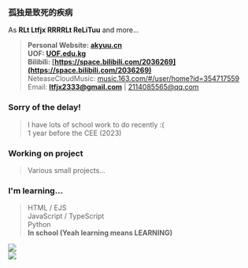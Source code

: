 
### 孤独是致死的疾病  
  
As **RLt Ltfjx RRRRLt ReLiTuu** and more...  
> **Personal Website: [akyuu.cn](https://akyuu.cn)**  
**UOF: [UOF.edu.kg](https://UOF.edu.kg)**  
**Bilibili: [https://space.bilibili.com/2036269](https://space.bilibili.com/2036269)**  
NeteaseCloudMusic: [music.163.com/#/user/home?id=354717559](https://music.163.com/#/user/home?id=354717559)  
Email: **ltfjx2333@gmail.com** | 2114085565@qq.com  

### **Sorry of the delay!**
> I have lots of school work to do recently :(  
> 1 year before the CEE (2023)

### **Working on project**  
> Various small projects...

### **I'm learning...**
> HTML / EJS  
> JavaScript / TypeScript  
> Python  
> **In school (Yeah learning means LEARNING)** 

![](https://github-readme-stats.vercel.app/api?username=ltfjx&show_icons=true&theme=react)  
![](https://github-readme-stats.vercel.app/api/wakatime?username=ltfjx&langs_count=8&theme=react)
